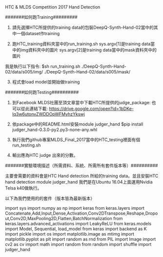 HTC & MLDS Competition 2017
Hand Detection

#######如何跑Training#########
1. 請先選擇HTC所提供的training data的包裝DeepQ-Synth-Hand-02當中的其中一個dataset作training

2. 跑HTC_training資料夾當中的run_training.sh 
sys.argv[1]是training data當中的img資料夾中的圖片
sys.argv[2]是training data當中的mask資料夾中的圖片

我是執行以下指令:
$sh run_training.sh ./DeepQ-Synth-Hand-02/data/s005/img/ ./DeepQ-Synth-Hand-02/data/s005/mask/

3. 程式會load model並開始做training



#######如何跑Testing##########
1. 到Facebook MLDS社團至頂文章當中下載HTC所提供的judge_package:
也可以從此連結下載: https://drive.google.com/open?id=1bDKe-lq3w6utonvZWDDOpWFMyhzYkswj

2. 依package中的README.html安裝module judger_hand
$pip install judger_hand-0.3.0-py2.py3-none-any.whl

3. 執行我們github專案MLDS_Final_2017當中的HTC_testing裡面有個run_testing.sh

4. 輸出應為HTC judge 出來的分數。



#######實驗環境描述（所需資料、系統、所需所有套件版本等）##########

主要會需要的資料會是HTC Hand detection 所給的training data。並且安裝HTC hand detection module judger_hand
我們是在Ubuntu 16.04上面運用Nvidia Telsa k40做執行。


以下為我們使用的的套件（版本皆為最新版本）

import sys
import numpy as np
import keras
from keras.layers import Concatenate,Add,Input,Dense,Activation,Conv2DTranspose,Reshape,Dropout,Conv2D,MaxPooling2D,Flatten,BatchNormalization
from keras.layers.advanced_activations import LeakyReLU
from keras.models import Model, Sequential, load_model
from keras import backend as K
import pickle
import os
import matplotlib.image as mtimg
import matplotlib.pyplot as plt
import random as rnd
from PIL import Image
import cv2 as cv
import math
import random
from random import shuffle
import judger_hand








